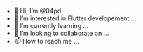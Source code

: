 - 👋 Hi, I’m @04pd
- 👀 I’m interested in Flutter developement ...
- 🌱 I’m currently learning ...
- 💞️ I’m looking to collaborate on ...
- 📫 How to reach me ...

<!---
04pd/04pd is a ✨ special ✨ repository because its `README.md` (this file) appears on your GitHub profile.
You can click the Preview link to take a look at your changes.
--->
